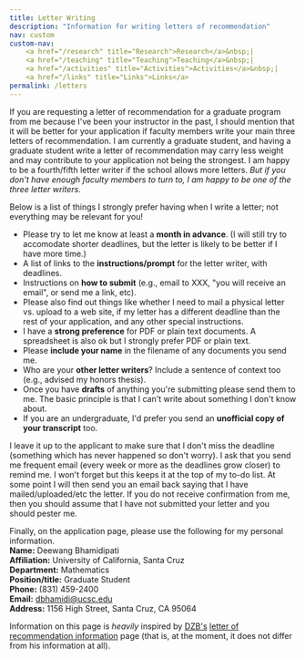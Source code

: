 ```yaml
---
title: Letter Writing
description: "Information for writing letters of recommendation"
nav: custom
custom-nav: 
    <a href="/research" title="Research">Research</a>&nbsp;|
    <a href="/teaching" title="Teaching">Teaching</a>&nbsp;|
    <a href="/activities" title="Activities">Activities</a>&nbsp;|
    <a href="/links" title="Links">Links</a>
permalink: /letters
---
```


If you are requesting a letter of recommendation for a graduate program from me because I've been your instructor in the past, I should mention that it will be better for your application if faculty members write your main three letters of recommendation. I am currently a graduate student, and having a graduate student write a letter of recommendation may carry less weight and may contribute to your application not being the strongest. I am happy to be a fourth/fifth letter writer if the school allows more letters. <em> But if you don't have enough faculty members to turn to, I am happy to be one of the three letter writers.</em><br>

Below is a list of things I strongly prefer having when I write a letter; not everything may be relevant for you!
<ul>
    <li> Please try to let me know at least a <b>month in advance</b>. (I will still try to accomodate shorter deadlines, but the letter is likely to be better if I have more time.) </li>
    <li> A list of links to the <b>instructions/prompt</b> for the letter writer, with deadlines. </li>
    <li> Instructions on <b>how to submit</b> (e.g., email to XXX, "you will receive an email", or send me a link, etc). </li>
    <li> Please also find out things like whether I need to mail a physical letter vs. upload to a web site, if my letter has a different deadline than the rest of your application, and any other special instructions. </li>
    <li> I have a <b>strong preference</b> for PDF or plain text documents. A spreadsheet is also ok but I strongly prefer PDF or plain text. </li>
    <li> Please <b>include your name</b> in the filename of any documents you send me. </li>
    <li> Who are your <b>other letter writers</b>? Include a sentence of context too (e.g., advised my honors thesis). </li>
    <li> Once you have <b>drafts</b> of anything you're submitting please send them to me. The basic principle is that I can't write about something I don't know about. </li>
    <li> If you are an undergraduate, I'd prefer you send an <b>unofficial copy of your transcript</b> too. </li>
</ul>

I leave it up to the applicant to make sure that I don't miss the deadline (something which has never happened so don't worry). I ask that you send me frequent email (every week or more as the deadlines grow closer) to remind me. I won't forget but this keeps it at the top of my to-do list. At some point I will then send you an email back saying that I have mailed/uploaded/etc the letter. If you do not receive confirmation from me, then you should assume that I have not submitted your letter and you should pester me.

Finally, on the application page, please use the following for my personal information.<br>
<b>Name:</b> Deewang Bhamidipati<br>
<b>Affiliation:</b> University of California, Santa Cruz<br>
<b>Department:</b> Mathematics<br>
<b>Position/title:</b> Graduate Student<br>
<b>Phone:</b> (831) 459-2400<br>
<b>Email:</b> dbhamidi@ucsc.edu<br>
<b>Address:</b> 1156 High Street, Santa Cruz, CA 95064<br>

Information on this page is <em>heavily</em> inspired by <a href="https://dmzb.github.io/">DZB's</a> <a href="https://dmzb.github.io/recommendations.html">letter of recommendation information</a> page (that is, at the moment, it does not differ from his information at all).